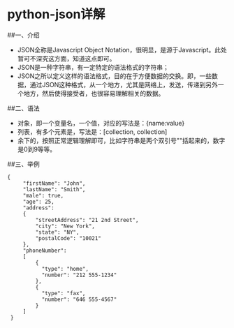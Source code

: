 # python-json详解


##一、介绍

* JSON全称是Javascript Object Notation，很明显，是源于Javascript。此处暂可不深究这方面，知道这点即可。
* JSON是一种字符串，有一定特定的语法格式的字符串；
* JSON之所以定义这样的语法格式，目的在于方便数据的交换。即，一些数据，通过JSON这种格式，从一个地方，尤其是网络上，发送，传递到另外一个地方，然后使得接受者，也很容易理解相关的数据。

##二、语法

*  对象，即一个变量名，一个值，对应的写法是：{name:value}
*  列表，有多个元素是，写法是：[collection, collection]
*  余下的，按照正常逻辑理解即可，比如字符串是两个双引号""括起来的，数字是0到9等等。

##三、举例

```
{
     "firstName": "John",
     "lastName": "Smith",
     "male": true,
     "age": 25,
     "address": 
     {
         "streetAddress": "21 2nd Street",
         "city": "New York",
         "state": "NY",
         "postalCode": "10021"
     },
     "phoneNumber": 
     [
         {
           "type": "home",
           "number": "212 555-1234"
         },
         {
           "type": "fax",
           "number": "646 555-4567"
         }
     ]
 }
```